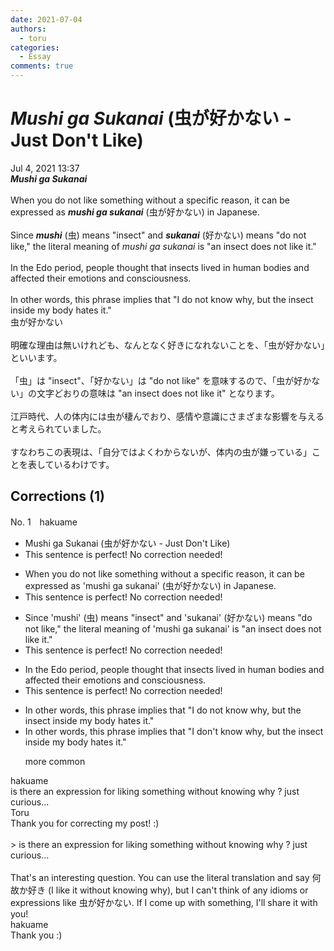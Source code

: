 ```yaml
---
date: 2021-07-04
authors:
  - toru
categories:
  - Essay
comments: true
---
```


# <strong><em>Mushi ga Sukanai</strong></em> (虫が好かない - Just Don't Like)
<div class="date">Jul 4, 2021 13:37</div>
<div id="post"><div id="body_show_ori">
<strong><em>Mushi ga Sukanai</strong></em><br/><br/>When you do not like something without a specific reason, it can be expressed as <strong><em>mushi ga sukanai</em></strong> (虫が好かない) in Japanese.<br/><br/>Since <strong><em>mushi</em></strong> (虫) means "insect" and <strong><em>sukanai</em></strong> (好かない) means "do not like," the literal meaning of <em>mushi ga sukanai</em> is "an insect does not like it."<br/><br/>In the Edo period, people thought that insects lived in human bodies and affected their emotions and consciousness.<br/><br/>In other words, this phrase implies that "I do not know why, but the insect inside my body hates it."
</div></div>

<!-- more -->

<div id="post_ja"><div id="body_show_mo">
虫が好かない<br/><br/>明確な理由は無いけれども、なんとなく好きになれないことを、「虫が好かない」といいます。<br/><br/>「虫」は "insect"、「好かない」は "do not like" を意味するので、「虫が好かない」の文字どおりの意味は "an insect does not like it" となります。<br/><br/>江戸時代、人の体内には虫が棲んでおり、感情や意識にさまざまな影響を与えると考えられていました。<br/><br/>すなわちこの表現は、「自分ではよくわからないが、体内の虫が嫌っている」ことを表しているわけです。
</div></div>

## Corrections (1)
<div id="block"><div class="first_name"> No. 1　<span class="just_name">hakuame</span></div><div id="block2">
<ul class="correction_field">
<li class="incorrect">Mushi ga Sukanai (虫が好かない - Just Don't Like)</li>
<li class="corrected perfect">This sentence is perfect! No correction needed!</li>
</ul>
<ul class="correction_field">
<li class="incorrect">When you do not like something without a specific reason, it can be expressed as 'mushi ga sukanai' (虫が好かない) in Japanese.</li>
<li class="corrected perfect">This sentence is perfect! No correction needed!</li>
</ul>
<ul class="correction_field">
<li class="incorrect">Since 'mushi' (虫) means "insect" and 'sukanai' (好かない) means "do not like," the literal meaning of 'mushi ga sukanai' is "an insect does not like it."</li>
<li class="corrected perfect">This sentence is perfect! No correction needed!</li>
</ul>
<ul class="correction_field">
<li class="incorrect">In the Edo period, people thought that insects lived in human bodies and affected their emotions and consciousness.</li>
<li class="corrected perfect">This sentence is perfect! No correction needed!</li>
</ul>
<ul class="correction_field">
<li class="incorrect">In other words, this phrase implies that "I do not know why, but the insect inside my body hates it."</li>
<li class="corrected correct">
In other words, this phrase implies that "I <span class="f_blue">don't</span> know why, but the insect inside my body hates it."
<p class="correction_comment">more common</p>
</li>
</ul>
</div><div class="name"><span class="just_name">hakuame</span><br>
is there an expression for liking something without knowing why ?  just curious...
</div>
<div class="name"><span class="just_name">Toru</span><br>
Thank you for correcting my post! :)<br/><br/>&gt; is there an expression for liking something without knowing why ? just curious...<br/><br/>That's an interesting question. You can use the literal translation and say 何故か好き (I like it without knowing why), but I can't think of any idioms or expressions like 虫が好かない. If I come up with something, I'll share it with you!
</div>
<div class="name"><span class="just_name">hakuame</span><br>
Thank you :)
</div>
</div>
